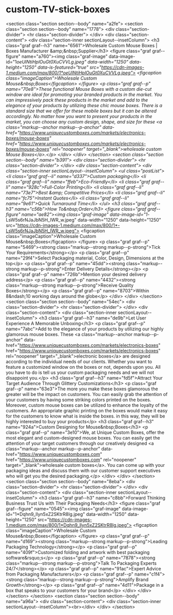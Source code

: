 # custom-TV-stick-boxes
&lt;section class="section section--body" name="a2fe">     &lt;section class="section section--body" name="1778">         &lt;div class="section-divider">             &lt;hr class="section-divider">         &lt;/div>         &lt;div class="section-content">             &lt;div class="section-inner sectionLayout--insetColumn">                 &lt;h3 class="graf graf--h3" name="6561">Wholesale Custom Mouse Boxes | Boxes Manufacturer &amp;amp;&amp;nbsp;Supplier&lt;/h3>                 &lt;figure class="graf graf--figure" name="a760">&lt;img class="graf-image" data-image-id="1*oeUlNtiHplOuGt0XuCVVLg.jpeg" data-width="1250" data-height="1250" data-is-featured="true" src="https://cdn-images-1.medium.com/max/800/1*oeUlNtiHplOuGt0XuCVVLg.jpeg">                     &lt;figcaption class="imageCaption">Wholesale Custom Mouse&amp;nbsp;Boxes&lt;/figcaption>                 &lt;/figure>                 &lt;p class="graf graf--p" name="70e8">These functional Mouse Boxes with a custom die-cut window are ideal for promoting your branded products in the market. You can impressively pack these products in the market and add to the elegance of your products by utilizing these chic mouse boxes. There is a standard size that we offer for these mobile boxes but it can be altered accordingly. No matter how you want to present your products in the market, you can choose any custom design, shape, and size for these &lt;a class="markup--anchor markup--p-anchor" data-href="https://www.uniquecustomboxes.com/markets/electronics-boxes/mouse-boxes" href="https://www.uniquecustomboxes.com/markets/electronics-boxes/mouse-boxes" rel="noopener" target="_blank">wholesale custom Mouse Boxes&lt;/a>.&lt;/p>             &lt;/div>         &lt;/div>     &lt;/section>     &lt;section class="section section--body" name="b391">         &lt;div class="section-divider">             &lt;hr class="section-divider">         &lt;/div>         &lt;div class="section-content">             &lt;div class="section-inner sectionLayout--insetColumn">                 &lt;ul class="postList">                     &lt;li class="graf graf--li" name="d337">Custom packaging&lt;/li>                     &lt;li class="graf graf--li" name="ffeb">Eco-Friendly&lt;/li>                     &lt;li class="graf graf--li" name="928c">Full-Color Printing&lt;/li>                     &lt;li class="graf graf--li" name="73e7">Best &amp;amp; Competitive Prices&lt;/li>                     &lt;li class="graf graf--li" name="fc75">Instant Quotes&lt;/li>                     &lt;li class="graf graf--li" name="9e61">Quick Turnaround Time&lt;/li>                 &lt;/ul>                 &lt;h3 class="graf graf--h3" name="c56b">How To&amp;nbsp;Order&lt;/h3>                 &lt;figure class="graf graf--figure" name="ae82">&lt;img class="graf-image" data-image-id="1*-LsW5s6rNJaJbN5H_lWR_w.jpeg" data-width="1250" data-height="1250" src="https://cdn-images-1.medium.com/max/800/1*-LsW5s6rNJaJbN5H_lWR_w.jpeg">                     &lt;figcaption class="imageCaption">Wholesale Custom Mouse&amp;nbsp;Boxes&lt;/figcaption>                 &lt;/figure>                 &lt;p class="graf graf--p" name="5469">&lt;strong class="markup--strong markup--p-strong">Tick Your Requirements&lt;/strong>&lt;/p>                 &lt;p class="graf graf--p" name="29f4">Select Packaging material, Color, Design, Dimensions at the top&lt;/p>                 &lt;p class="graf graf--p" name="45dd">&lt;strong class="markup--strong markup--p-strong">Enter Delivery Details&lt;/strong>&lt;/p>                 &lt;p class="graf graf--p" name="726b">Mention your desired delivery address&lt;/p>                 &lt;p class="graf graf--p" name="4432">&lt;strong class="markup--strong markup--p-strong">Receive Quality Boxes&lt;/strong>&lt;/p>                 &lt;p class="graf graf--p" name="8703">Within 8&amp;ndash;10 working days around the globe&lt;/p>             &lt;/div>         &lt;/div>     &lt;/section>     &lt;section class="section section--body" name="54ec">         &lt;div class="section-divider">             &lt;hr class="section-divider">         &lt;/div>         &lt;div class="section-content">             &lt;div class="section-inner sectionLayout--insetColumn">                 &lt;h3 class="graf graf--h3" name="de9b">Let User Experience A Memorable Unboxing&lt;/h3>                 &lt;p class="graf graf--p" name="7abc">Add to the elegance of your products by utilizing our highly glamorous mouse boxes. These &lt;a class="markup--anchor markup--p-anchor" data-href="https://www.uniquecustomboxes.com/markets/electronics-boxes" href="https://www.uniquecustomboxes.com/markets/electronics-boxes" rel="noopener" target="_blank">electronic boxes&lt;/a> are designed according to the individual needs of our clients. Whether you want to feature a customized window on the boxes or not, depends upon you. All you have to do is tell us your custom packaging needs and we will not disappoint you.&lt;/p>                 &lt;h3 class="graf graf--h3" name="fd5f">Attract Your Target Audience Through Glittery Customizations&lt;/h3>                 &lt;p class="graf graf--p" name="63e3">The more you make these boxes glamorous the greater will be the impact on customers. You can easily grab the attention of your customers by having some striking colors printed on the boxes. Moreover, custom mouse boxes can be utilized to enhance the loyalty of the customers. An appropriate graphic printing on the boxes would make it easy for the customers to know what is inside the boxes. in this way, they will be highly interested to buy your products&lt;/p>                 &lt;h3 class="graf graf--h3" name="924a">Custom Designing for Mouse&amp;nbsp;Boxes&lt;/h3>                 &lt;p class="graf graf--p" name="3e10">We, at Unique Custom Boxes, offer the most elegant and custom-designed mouse boxes. You can easily get the attention of your target customers through our creatively designed &lt;a class="markup--anchor markup--p-anchor" data-href="https://www.uniquecustomboxes.com" href="https://www.uniquecustomboxes.com" rel="noopener" target="_blank">wholesale custom boxes&lt;/a>. You can come up with your packaging ideas and discuss them with our customer support executives who will get you the desired packaging.&lt;/p>             &lt;/div>         &lt;/div>     &lt;/section>     &lt;section class="section section--body" name="8eba">         &lt;div class="section-divider">             &lt;hr class="section-divider">         &lt;/div>         &lt;div class="section-content">             &lt;div class="section-inner sectionLayout--insetColumn">                 &lt;h3 class="graf graf--h3" name="c8bb">Forward Thinking Business Trust Us with Their Packaging Needs&lt;/h3>                 &lt;figure class="graf graf--figure" name="0545">&lt;img class="graf-image" data-image-id="1*Dqhn9_llyn5xZ2SKtrR8lg.jpeg" data-width="1250" data-height="1250" src="https://cdn-images-1.medium.com/max/800/1*Dqhn9_llyn5xZ2SKtrR8lg.jpeg">                     &lt;figcaption class="imageCaption">Wholesale Custom Mouse&amp;nbsp;Boxes&lt;/figcaption>                 &lt;/figure>                 &lt;p class="graf graf--p" name="d169">&lt;strong class="markup--strong markup--p-strong">Leading Packaging Technology&lt;/strong>&lt;/p>                 &lt;p class="graf graf--p" name="409f">Customized folding and artwork with best packaging software&amp;rsquo;s&lt;/p>                 &lt;p class="graf graf--p" name="7878">&lt;strong class="markup--strong markup--p-strong">Talk To Packaging Experts 24/7&lt;/strong>&lt;/p>                 &lt;p class="graf graf--p" name="91ac">Expert Advice from Packaging Manufacturers&lt;/p>                 &lt;p class="graf graf--p" name="c1f4">&lt;strong class="markup--strong markup--p-strong">Amplify Brand Growth&lt;/strong>&lt;/p>                 &lt;p class="graf graf--p" name="4d11">Package in a box that speaks to your customers for your brand&lt;/p>             &lt;/div>         &lt;/div>     &lt;/section> &lt;/section> &lt;section class="section section--body" name="a96a">     &lt;div class="section-content">         &lt;div class="section-inner sectionLayout--insetColumn">&lt;br>&lt;/div>     &lt;/div> &lt;/section>
